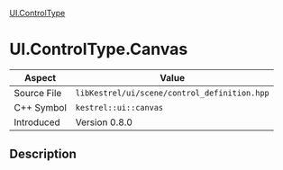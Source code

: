 [UI.ControlType](index.md)
# UI.ControlType.Canvas
| Aspect | Value |
| --- | --- |
| Source File | `libKestrel/ui/scene/control_definition.hpp` |
| C++ Symbol | `kestrel::ui::canvas` |
| Introduced | Version 0.8.0 |
## Description
